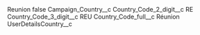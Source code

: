 <?xml version="1.0" encoding="UTF-8"?>
<CustomMetadata xmlns="http://soap.sforce.com/2006/04/metadata" xmlns:xsi="http://www.w3.org/2001/XMLSchema-instance" xmlns:xsd="http://www.w3.org/2001/XMLSchema">
    <label>Reunion</label>
    <protected>false</protected>
    <values>
        <field>Campaign_Country__c</field>
        <value xsi:nil="true"/>
    </values>
    <values>
        <field>Country_Code_2_digit__c</field>
        <value xsi:type="xsd:string">RE</value>
    </values>
    <values>
        <field>Country_Code_3_digit__c</field>
        <value xsi:type="xsd:string">REU</value>
    </values>
    <values>
        <field>Country_Code_full__c</field>
        <value xsi:type="xsd:string">Réunion</value>
    </values>
    <values>
        <field>UserDetailsCountry__c</field>
        <value xsi:nil="true"/>
    </values>
</CustomMetadata>
